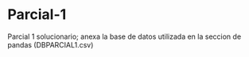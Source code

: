 # Parcial-1
Parcial 1 solucionario; anexa la base de datos utilizada en la seccion de pandas (DBPARCIAL1.csv)
